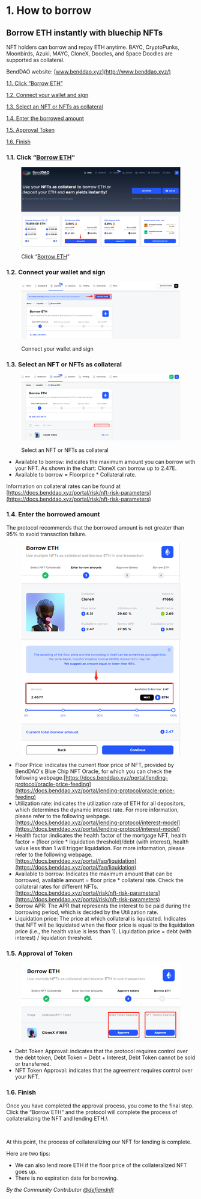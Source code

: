 # 1. How to borrow

## B**orrow ETH instantly with bluechip NFTs**

NFT holders can borrow and repay ETH anytime. BAYC, CryptoPunks, Moonbirds, Azuki, MAYC, CloneX,  Doodles, and Space Doodles are supported as collateral.&#x20;

BendDAO website: [www.benddao.xyz](http://www.benddao.xyz/)

[1.1. Click “Borrow ETH” ](1.-how-to-borrow.md#1.1.-click-borrow-eth)

[1.2. Connect your wallet and sign](1.-how-to-borrow.md#1.2.-connect-your-wallet-and-sign)

[1.3. Select an NFT or NFTs as collateral ](1.-how-to-borrow.md#1.3.-select-an-nft-or-nfts-as-collateral)

[1.4. Enter the borrowed amount](1.-how-to-borrow.md#1.4.-enter-the-borrowed-amount)

[1.5. Approval Token](1.-how-to-borrow.md#1.5.-approval-of-token)

[1.6. Finish ](1.-how-to-borrow.md#1.6.-finish-borrowing)

### 1.1. Click “[Borrow ETH](https://www.benddao.xyz/liquidity/batch-borrow)”&#x20;

<figure><img src="../../.gitbook/assets/image (47).png" alt=""><figcaption><p>Click “<a href="https://www.benddao.xyz/liquidity/batch-borrow">Borrow ETH</a>” </p></figcaption></figure>

### 1.2. Connect your wallet and sign

<figure><img src="../../.gitbook/assets/image (29).png" alt=""><figcaption><p>Connect your wallet and sign</p></figcaption></figure>

### 1.3. Select an NFT or NFTs as collateral&#x20;

<figure><img src="../../.gitbook/assets/image (11).png" alt=""><figcaption><p>Select an NFT or NFTs as collateral </p></figcaption></figure>

* Available to borrow: indicates the maximum amount you can borrow with your NFT. As shown in the chart: CloneX can borrow up to 2.47E.
* Available to borrow = Floorprice \* Collateral rate.

Information on collateral rates can be found at [https://docs.benddao.xyz/portal/risk/nft-risk-parameters](https://docs.benddao.xyz/portal/risk/nft-risk-parameters)

### 1.4. Enter the borrowed amount

The protocol recommends that the borrowed amount is not greater than 95% to avoid transaction failure.

<figure><img src="../../.gitbook/assets/image (36).png" alt=""><figcaption></figcaption></figure>

* Floor Price: indicates the current floor price of NFT, provided by BendDAO's Blue Chip NFT Oracle, for which you can check the following webpage.[https://docs.benddao.xyz/portal/lending-protocol/oracle-price-feeding](https://docs.benddao.xyz/portal/lending-protocol/oracle-price-feeding)
* Utilization rate: indicates the utilization rate of ETH for all depositors, which determines the dynamic interest rate. For more information, please refer to the following webpage.[https://docs.benddao.xyz/portal/lending-protocol/interest-model](https://docs.benddao.xyz/portal/lending-protocol/interest-model)
* Health factor :indicates the health factor of the mortgage NFT, health factor = (floor price \* liquidation threshold)/debt (with interest), health value less than 1 will trigger liquidation. For more information, please refer to the following webpage.[https://docs.benddao.xyz/portal/faq/liquidation](https://docs.benddao.xyz/portal/faq/liquidation)
* Available to borrow: Indicates the maximum amount that can be borrowed, available amount = floor price \* collateral rate. Check the collateral rates for different NFTs.[https://docs.benddao.xyz/portal/risk/nft-risk-parameters](https://docs.benddao.xyz/portal/risk/nft-risk-parameters)
* Borrow APR: The APR that represents the interest to be paid during the borrowing period, which is decided by the Utilization rate.
* Liquidation price: The price at which collateral is liquidated. Indicates that NFT will be liquidated when the floor price is equal to the liquidation price (i.e., the health value is less than 1). Liquidation price = debt (with interest) / liquidation threshold.

### 1.5. Approval of Token

<figure><img src="../../.gitbook/assets/image (54).png" alt=""><figcaption></figcaption></figure>

* Debt Token Approval: indicates that the protocol requires control over the debt token, Debt Token = Debt + Interest, Debt Token cannot be sold or transferred.
* NFT Token Approval: indicates that the agreement requires control over your NFT.

### 1.6. Finish&#x20;

Once you have completed the approval process, you come to the final step. Click the “Borrow ETH” and the protocol will complete the process of collateralizing the NFT and lending ETH.\


<figure><img src="https://www.notion.so/image/https%3A%2F%2Fs3-us-west-2.amazonaws.com%2Fsecure.notion-static.com%2F2782089a-e2ae-4106-9e17-264d27aae105%2FUntitled.png?table=block&#x26;id=61277587-5e83-4ebd-a9aa-3dbe843ae9c8&#x26;spaceId=a1033669-41d2-4e3c-9d60-731dd2e40f21&#x26;width=1370&#x26;userId=9e4f179f-cfac-4753-8264-dfed35a635e9&#x26;cache=v2" alt=""><figcaption></figcaption></figure>

At this point, the process of collateralizing our NFT for lending is complete.

Here are two tips:

* We can also lend more ETH if the floor price of the collateralized NFT goes up.
* There is no expiration date for borrowing.

_By the Community Contributor_ [_@defiandnft_](https://twitter.com/defiandnft)&#x20;

